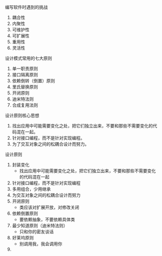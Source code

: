 编写软件时遇到的挑战

1. 耦合性
2. 内聚性
3. 可维护性
4. 可扩展性
5. 重用性
6. 灵活性



设计模式常用的七大原则

1. 单一职责原则
2. 接口隔离原则
3. 依赖倒转（倒置）原则
4. 里氏替换原则
5. 开闭原则
6. 迪米特法则
7. 合成复用法则



设计原则核心思想

1. 找出应用中可能需要变化之处，把它们独立出来，不要和那些不需要变化的代码混在一起。
2. 针对接口编程，而不是针对实现编程。
3. 为了交互对象之间的松耦合设计而努力。



设计原则

1. 封装变化
   + 找出应用中可能需要变化之处，把它们独立出来，不要和那些不需要变化的代码混在一起
2. 针对接口编程，而不是针对实现编程
3. 多用组合，少用继承
4. 为交互对象之间的松耦合设计而努力
5. 开闭原则
   + 类应该对扩展开放，对修改关闭
6. 依赖倒置原则
   + 要依赖抽象，不要依赖具体类
7. 最少知道原则（迪米特法则）
   + 只和你的密友谈话
8. 好莱坞原则
   + 别调用我，我会调用你
9. 